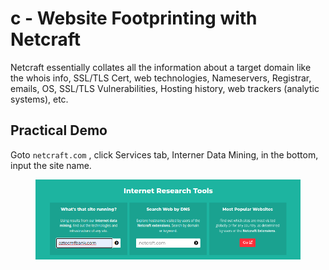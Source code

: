 # c - Website Footprinting with Netcraft

Netcraft essentially collates all the information about a target domain like the whois info, SSL/TLS Cert, web technologies,  Nameservers, Registrar, emails, OS, SSL/TLS Vulnerabilities, Hosting history, web trackers (analytic systems), etc.

## Practical Demo

Goto `netcraft.com` , click Services tab, Interner Data Mining, in the bottom, input the site name.

<figure><img src="../../../.gitbook/assets/image (15).png" alt=""><figcaption></figcaption></figure>



